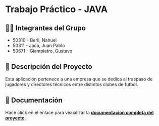# Trabajo Práctico - JAVA

## 👨‍💻 Integrantes del Grupo

- 50310 - Berli, Nahuel
- 50311 - Jaca, Juan Pablo
- 50671 - Giampietro, Gustavo

## 📜 Descripción del Proyecto

Esta aplicación pertenece a una empresa que se dedica al traspaso de jugadores y directores técnicos entre distintos clubes de futbol.

## 📑 Documentación

Hacé click en el enlace para visualizar la **[documentación completa del proyecto](./docs/README.md)**.
